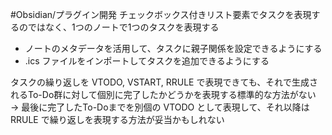 #Obsidian/プラグイン開発 
チェックボックス付きリスト要素でタスクを表現するのではなく、1つのノートで1つのタスクを表現する

- ノートのメタデータを活用して、タスクに親子関係を設定できるようにする
- .ics ファイルをインポートしてタスクを追加できるようにする

タスクの繰り返しを VTODO, VSTART, RRULE で表現できても、それで生成されるTo-Do群に対して個別に完了したかどうかを表現する標準的な方法がない
→ 最後に完了したTo-Doまでを別個の VTODO として表現して、それ以降は RRULE で繰り返しを表現する方法が妥当かもしれない
